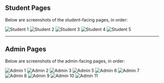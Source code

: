 ## Student Pages

Below are screenshots of the student-facing pages, in order:

![Student 1](public/students/st1.png)
![Student 2](public/students/st2.png)
![Student 3](public/students/st3.png)
![Student 4](public/students/st4.png)
![Student 5](public/students/st5.png)

---

## Admin Pages

Below are screenshots of the admin-facing pages, in order:

![Admin 1](public/admin/ad1.png)
![Admin 2](public/admin/ad2.png)
![Admin 3](public/admin/ad3.png)
![Admin 5](public/admin/ad5.png)
![Admin 6](public/admin/ad6.png)
![Admin 7](public/admin/ad7.png)
![Admin 8](public/admin/ad8.png)
![Admin 9](public/admin/ad9.png)
![Admin 10](public/admin/ad10.png)
![Admin 11](public/admin/ad11.png)
